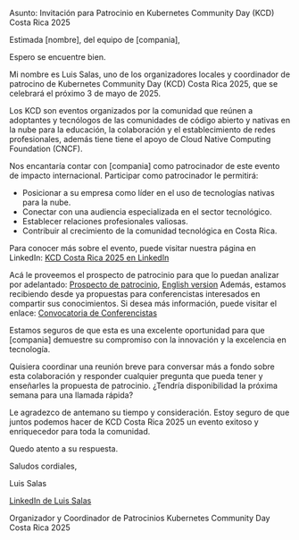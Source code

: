 Asunto: Invitación para Patrocinio en Kubernetes Community Day (KCD) Costa Rica 2025

Estimada [nombre], del equipo de [compania],

Espero  se encuentre bien.


Mi nombre es Luis Salas, uno de los organizadores locales y coordinador de patrocino de Kubernetes Community Day (KCD) Costa Rica 2025, que se celebrará el próximo 3 de mayo de 2025.

Los KCD son eventos organizados por la comunidad que reúnen a adoptantes y tecnólogos de las comunidades de código abierto y nativas en la nube para la educación, la colaboración y el establecimiento de redes profesionales, además tiene tiene el apoyo de Cloud Native Computing Foundation (CNCF).

Nos encantaría contar con [compania] como patrocinador de este evento de impacto internacional. Participar como patrocinador le permitirá:

- Posicionar a su empresa como líder en el uso de tecnologías nativas para la nube.
- Conectar con una audiencia especializada en el sector tecnológico.
- Establecer relaciones profesionales valiosas.
- Contribuir al crecimiento de la comunidad tecnológica en Costa Rica.

Para conocer más sobre el evento, puede visitar nuestra página en LinkedIn: [KCD Costa Rica 2025 en LinkedIn](https://www.linkedin.com/posts/kcdcostarica_networking-kubernetes-activity-7265470142195654658-ByXb/?originalSubdomain=es)

Acá le proveemos el prospecto de patrocinio para que lo puedan analizar por adelantado: [Prospecto de patrocinio](https://drive.google.com/file/d/1mcGjYr9IbETK1OnfaoZVEkIU-WUL-HKi/view?usp=sharing), [English version](https://drive.google.com/file/d/1jG4bVg4XFAd1TmJJOzeMb5emV3kWtr5z/view?usp=drive_link)
Además, estamos recibiendo desde ya propuestas para conferencistas interesados en compartir sus conocimientos. Si desea más información, puede visitar el enlace: [Convocatoria de Conferencistas](https://sessionize.com/kcd-costa-rica-2025)

Estamos seguros de que esta es una excelente oportunidad para que [compania] demuestre su compromiso con la innovación y la excelencia en tecnología.

Quisiera coordinar una reunión breve para conversar más a fondo sobre esta colaboración y responder cualquier pregunta que pueda tener y enseñarles la propuesta de patrocinio. ¿Tendría disponibilidad la próxima semana para una llamada rápida?

Le agradezco de antemano su tiempo y consideración. Estoy seguro de que juntos podemos hacer de KCD Costa Rica 2025 un evento exitoso y enriquecedor para toda la comunidad.

Quedo atento a su respuesta.

Saludos cordiales,

Luis Salas

[LinkedIn de Luis Salas](https://www.linkedin.com/in/luis-salas-32ab6259/)

Organizador y Coordinador de Patrocinios Kubernetes Community Day Costa Rica 2025
